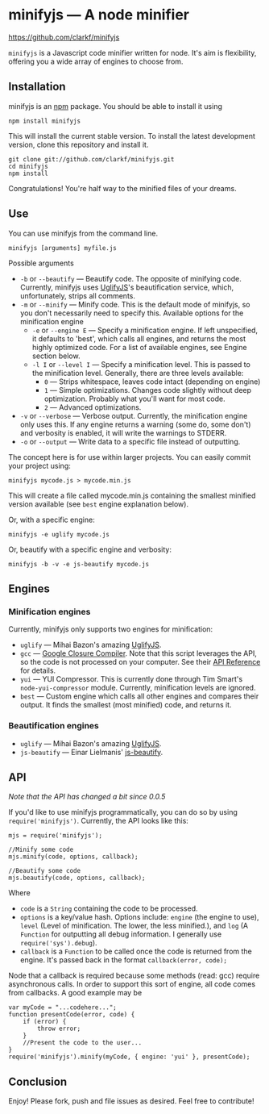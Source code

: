 # minifyjs — A node minifier

<https://github.com/clarkf/minifyjs>


`minifyjs` is a Javascript code minifier written for node. It's aim is flexibility, offering you a wide array of engines to choose from.

## Installation


minifyjs is an [npm](http://npmjs.org) package. You should be able to install it using

    npm install minifyjs

This will install the current stable version. To install the latest development version, clone this repository and install it.

    git clone git://github.com/clarkf/minifyjs.git
    cd minifyjs
    npm install

Congratulations! You're half way to the minified files of your dreams.

## Use

You can use minifyjs from the command line.

    minifyjs [arguments] myfile.js

Possible arguments

* `-b` or `--beautify` — Beautify code. The opposite of minifying code. Currently, minifyjs uses [UglifyJS](https://github.com/mishoo/UglifyJS)'s beautification service, which, unfortunately, strips all comments.
* `-m` or `--minify` — Minify code. This is the default mode of minifyjs, so you don't necessarily need to specify this. Available options for the minification engine
    * `-e` or `--engine E` — Specify a minification engine. If left unspecified, it defaults to 'best', which calls all engines, and returns the most highly optimized code. For a list of available engines, see Engine section below.
    * `-l I` or `--level I` — Specify a minification level. This is passed to the minification level. Generally, there are three levels available:
        * `0` — Strips whitespace, leaves code intact (depending on engine)
        * `1` — Simple optimizations. Changes code slightly without deep optimization. Probably what you'll want for most code.
        * `2` — Advanced optimizations.
* `-v` or `--verbose` — Verbose output. Currently, the minification engine only uses this. If any engine returns a warning (some do, some don't) and verbosity is enabled, it will write the warnings to STDERR.
* `-o` or `--output` — Write data to a specific file instead of outputting.

The concept here is for use within larger projects. You can easily commit your project using:

    minifyjs mycode.js > mycode.min.js

This will create a file called mycode.min.js containing the smallest minified version available (see `best` engine explanation below).

Or, with a specific engine:

    minifyjs -e uglify mycode.js

Or, beautify with a specific engine and verbosity:

    minifyjs -b -v -e js-beautify mycode.js

## Engines

### Minification engines
Currently, minifyjs only supports two engines for minification:

* `uglify` — Mihai Bazon's amazing [UglifyJS](https://github.com/mishoo/UglifyJS).
* `gcc` — [Google Closure Compiler](http://code.google.com/closure/compiler/). Note that this script leverages the API, so the code is not processed on your computer. See their [API Reference](http://code.google.com/closure/compiler/docs/api-ref.html) for details.
* `yui` — YUI Compressor. This is currently done through Tim Smart's `node-yui-compressor` module. Currently, minification levels are ignored.
* `best` — Custom engine which calls all other engines and compares their output. It finds the smallest (most minified) code, and returns it.

### Beautification engines
* `uglify` — Mihai Bazon's amazing [UglifyJS](https://github.com/mishoo/UglifyJS).
* `js-beautify` — Einar Lielmanis' [js-beautify](https://github.com/einars/js-beautify).

## API

_Note that the API has changed a bit since 0.0.5_

If you'd like to use minifyjs programmatically, you can do so by using `require('minifyjs')`. Currently, the API looks like this:

    mjs = require('minifyjs');
    
    //Minify some code
    mjs.minify(code, options, callback);
    
    //Beautify some code
    mjs.beautify(code, options, callback);

Where

* `code` is a `String` containing the code to be processed.
* `options` is a key/value hash. Options include: `engine` (the engine
  to use), `level` (Level of minification. The lower, the less minified.), and `log` (A `Function` for outputting all debug information. I generally use `require('sys').debug`).
* `callback` is a `Function` to be called once the code is returned from the engine. It's passed back in the format `callback(error, code);`

Node that a callback is required because some methods (read: gcc) require asynchronous calls. In order to support this sort of engine, all code comes from callbacks. A good example may be

    var myCode = "...codehere...";
    function presentCode(error, code) {
        if (error) {
            throw error;
        }
        //Present the code to the user...
    }
    require('minifyjs').minify(myCode, { engine: 'yui' }, presentCode);

## Conclusion

Enjoy! Please fork, push and file issues as desired. Feel free to
contribute!
